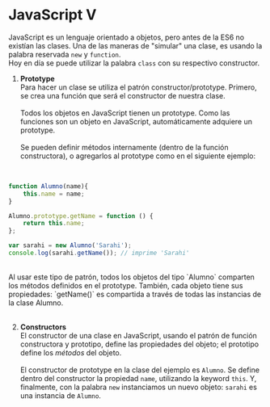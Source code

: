 # JavaScript V <br /> 

JavaScript es un lenguaje orientado a objetos, pero antes de la ES6 no existían las clases. Una de las maneras de "simular" una clase, es  usando la palabra reservada `new` y `function`. <br /> 
Hoy en día se puede utilizar la palabra `class` con su respectivo constructor. 
<br /> 
1. **Prototype**<br /> 
Para hacer un clase se utiliza el patrón constructor/prototype. Primero, se crea una función que será el constructor de nuestra clase. <br /><br />
Todos los objetos en JavaScript tienen un prototype. Como las funciones son un objeto en JavaScript, automáticamente adquiere un prototype.<br /><br />
Se pueden definir métodos internamente (dentro de la función constructora), o agregarlos al prototype como en el siguiente ejemplo:
<br />

```js
function Alumno(name){ 
	this.name = name; 
} 

Alumno.prototype.getName = function () { 
	return this.name; 
}; 

var sarahi = new Alumno('Sarahi'); 
console.log(sarahi.getName()); // imprime 'Sarahi'
``` 
<br />
Al usar este tipo de patrón, todos los objetos del tipo `Alumno` comparten los métodos definidos en el prototype. También, cada objeto tiene sus propiedades: `getName()` es compartida a través de todas las instancias de la clase Alumno. <br /><br />
 
2. **Constructors** <br /> 
El constructor de una clase en JavaScript, usando el patrón de función constructora y prototipo, define las propiedades del objeto; el prototipo define los *métodos* del objeto.
<br /><br />
El constructor de prototype en la clase  del ejemplo es `Alumno`. Se define dentro del constructor la propiedad `name`, utilizando la keyword `this`.  Y, finalmente, con la palabra `new` instanciamos un nuevo objeto: `sarahi` es una instancia de `Alumno`. <br /> 


